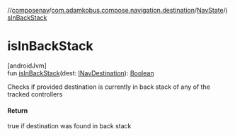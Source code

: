 //[composenav](../../../index.md)/[com.adamkobus.compose.navigation.destination](../index.md)/[NavState](index.md)/[isInBackStack](is-in-back-stack.md)

# isInBackStack

[androidJvm]\
fun [isInBackStack](is-in-back-stack.md)(dest: [INavDestination](../-i-nav-destination/index.md)): [Boolean](https://kotlinlang.org/api/latest/jvm/stdlib/kotlin/-boolean/index.html)

Checks if provided destination is currently in back stack of any of the tracked controllers

#### Return

true if destination was found in back stack

